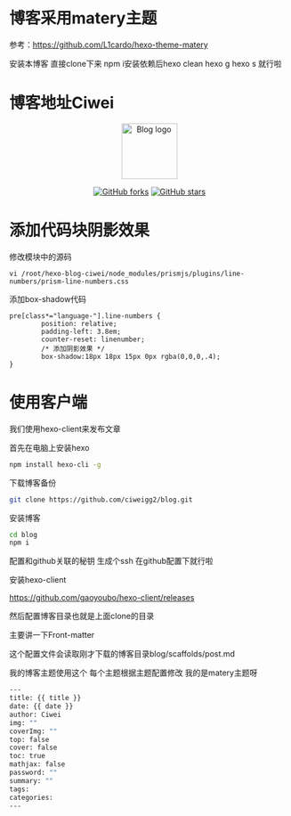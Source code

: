 # 博客采用matery主题

参考：https://github.com/L1cardo/hexo-theme-matery

安装本博客 直接clone下来 npm i安装依赖后hexo clean hexo g hexo s 就行啦

# 博客地址Ciwei

<p align="center"><a href="https://ciweigg2.github.io" target="_blank" rel="noopener noreferrer"><img width="100" src="https://ciwei3.cn-sh2.ufileos.com/233.jpg" alt="Blog logo"></a></p>

<p align="center">
  <a href="https://github.com/shw2018/hexo-blog-fly/network"><img src="https://img.shields.io/github/forks/ciweigg2/blog.svg" alt="GitHub forks"></a>
  <a href="https://github.com/shw2018/hexo-blog-fly/stargazers"><img src="https://img.shields.io/github/stars/ciweigg2/blog.svg" alt="GitHub stars"></a>
  <br>

# 添加代码块阴影效果

修改模块中的源码

```
vi /root/hexo-blog-ciwei/node_modules/prismjs/plugins/line-numbers/prism-line-numbers.css
```

添加box-shadow代码

```
pre[class*="language-"].line-numbers {
        position: relative;
        padding-left: 3.8em;
        counter-reset: linenumber;
        /* 添加阴影效果 */
        box-shadow:18px 18px 15px 0px rgba(0,0,0,.4);
}
```

# 使用客户端

我们使用hexo-client来发布文章

首先在电脑上安装hexo

```bash
npm install hexo-cli -g
```

下载博客备份

```bash
git clone https://github.com/ciweigg2/blog.git
```

安装博客

```bash
cd blog
npm i
```

配置和github关联的秘钥 生成个ssh 在github配置下就行啦

安装hexo-client

https://github.com/gaoyoubo/hexo-client/releases

然后配置博客目录也就是上面clone的目录

主要讲一下Front-matter

这个配置文件会读取刚才下载的博客目录blog/scaffolds/post.md

我的博客主题使用这个 每个主题根据主题配置修改 我的是matery主题呀

```bash
---
title: {{ title }}
date: {{ date }}
author: Ciwei
img: ""
coverImg: ""
top: false
cover: false
toc: true
mathjax: false
password: ""
summary: ""
tags:
categories:
---
```
